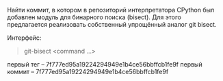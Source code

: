 Найти коммит, в котором в репозиторий интерпретатора CPython был добавлен модуль 
для бинарного поиска (bisect). Для этого предлагается реализовать собственный 
упрощённый аналог git bisect.

Интерфейс:
> git-bisect <last-commit-in-old-state> <first-commit-in-new-state> <command ...>


первый тег – 7f777ed95a19224294949e1b4ce56bbffcb1fe9f
первый коммит – 7f777ed95a19224294949e1b4ce56bbffcb1fe9f 